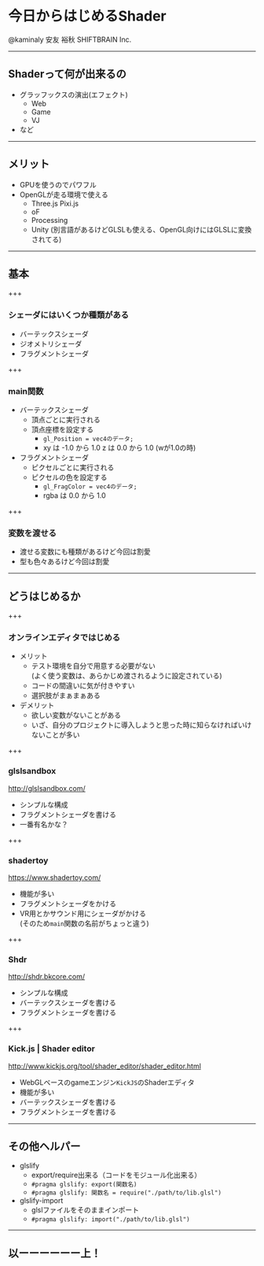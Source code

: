 # 今日からはじめるShader

@kaminaly 安友 裕秋 SHIFTBRAIN Inc.

---

## Shaderって何が出来るの

- グラッフックスの演出(エフェクト)
  - Web
  - Game
  - VJ
- など

---

## メリット

- GPUを使うのでパワフル
- OpenGLが走る環境で使える
  - Three.js Pixi.js
  - oF
  - Processing
  - Unity (別言語があるけどGLSLも使える、OpenGL向けにはGLSLに変換されてる)

---

## 基本

+++

### シェーダにはいくつか種類がある

- バーテックスシェーダ
- ジオメトリシェーダ
- フラグメントシェーダ

+++

### main関数

- バーテックスシェーダ
  - 頂点ごとに実行される
  - 頂点座標を設定する
    - `gl_Position = vec4のデータ;`
    - xy は -1.0 から 1.0 z は 0.0 から 1.0 (wが1.0の時)
- フラグメントシェーダ
  - ピクセルごとに実行される
  - ピクセルの色を設定する
    - `gl_FragColor = vec4のデータ;`
    - rgba は 0.0 から 1.0

+++

### 変数を渡せる

- 渡せる変数にも種類があるけど今回は割愛
- 型も色々あるけど今回は割愛

---

## どうはじめるか

+++

### オンラインエディタではじめる

- メリット
  - テスト環境を自分で用意する必要がない  
    (よく使う変数は、あらかじめ渡されるように設定されている)
  - コードの間違いに気が付きやすい
  - 選択肢がまぁまぁある
- デメリット
  - 欲しい変数がないことがある
  - いざ、自分のプロジェクトに導入しようと思った時に知らなければいけないことが多い

+++

### glslsandbox

http://glslsandbox.com/

- シンプルな構成
- フラグメントシェーダを書ける
- 一番有名かな？

+++

### shadertoy

https://www.shadertoy.com/

- 機能が多い
- フラグメントシェーダをかける
- VR用とかサウンド用にシェーダがかける  
  (そのため`main`関数の名前がちょっと違う)

+++

### Shdr

http://shdr.bkcore.com/

- シンプルな構成
- バーテックスシェーダを書ける
- フラグメントシェーダを書ける

+++

### Kick.js | Shader editor

http://www.kickjs.org/tool/shader_editor/shader_editor.html

- WebGLベースのgameエンジン`KickJS`のShaderエディタ
- 機能が多い
- バーテックスシェーダを書ける
- フラグメントシェーダを書ける

---

## その他ヘルパー

- glslify
  - export/require出来る（コードをモジュール化出来る）
  - `#pragma glslify: export(関数名)`
  - `#pragma glslify: 関数名 = require("./path/to/lib.glsl")`
- glslify-import
  - glslファイルをそのままインポート
  - `#pragma glslify: import("./path/to/lib.glsl")`

---

## 以ーーーーーー上！
